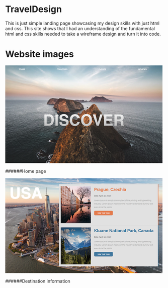 # TravelDesign

This is just simple landing page showcasing my design skills with just html and css. This site shows that I had an understanding of the
fundamental html and css skills needed to take a wireframe design and turn it into code.

# Website images
![alt text](public/images/travelshot1.png "Description goes here")

######Home page

![alt text](public/images/travelshot2.png "Description goes here")

######Destination information